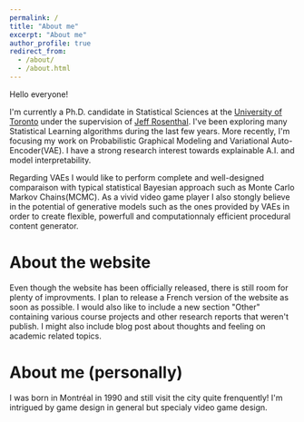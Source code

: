 ```yaml
---
permalink: /
title: "About me"
excerpt: "About me"
author_profile: true
redirect_from: 
  - /about/
  - /about.html
---
```


Hello everyone!

I'm currently a Ph.D. candidate in Statistical Sciences at the [University of Toronto](http://www.utstat.utoronto.ca) under the supervision of [Jeff Rosenthal](http://probability.ca/jeff/). I've been exploring many Statistical Learning algorithms during the last few years. More recently, I'm focusing my work on Probabilistic Graphical Modeling and Variational Auto-Encoder(VAE). I have a strong research interest towards explainable A.I. and model interpretability. 

Regarding VAEs I would like to perform complete and well-designed comparaison with typical statistical Bayesian approach such as Monte Carlo Markov Chains(MCMC). As a vivid video game player I also stongly believe in the potential of generative models such as the ones provided by VAEs in order to create flexible, powerfull and computationnaly efficient procedural content generator. 

About the website
=====

Even though the website has been officially released, there is still room for plenty of improvments. I plan to release a French version of the website as soon as possible. I would also like to include a new section "Other" containing various course projects and other research reports that weren't publish. I might also include blog post about thoughts and feeling on academic related topics.


About me (personally)
=====

I was born in Montréal in 1990 and still visit the city quite frenquently! I'm intrigued by game design in general but specialy video game design. 



